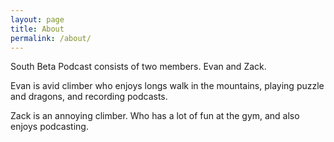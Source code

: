 ```yaml
---
layout: page
title: About
permalink: /about/
---
```


South Beta Podcast consists of two members. Evan and Zack.

Evan is avid climber who enjoys longs walk in the mountains, playing puzzle and dragons, and recording podcasts.

Zack is an annoying climber. Who has a lot of fun at the gym, and also enjoys podcasting.